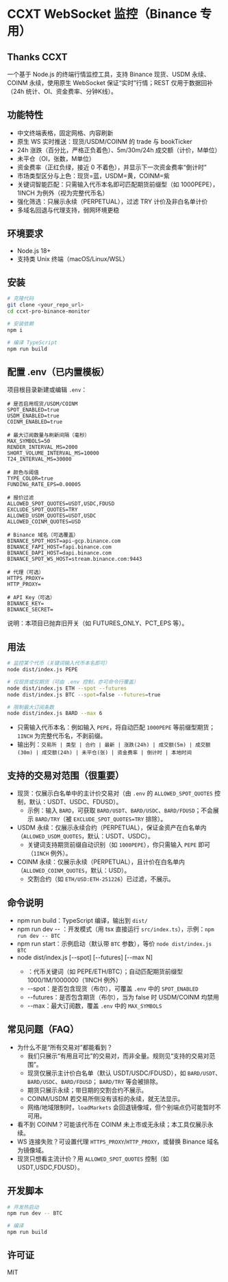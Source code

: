 # CCXT WebSocket 监控（Binance 专用）
## Thanks CCXT 

一个基于 Node.js 的终端行情监控工具，支持 Binance 现货、USDM 永续、COINM 永续，使用原生 WebSocket 保证“实时”行情；REST 仅用于数据回补（24h 统计、OI、资金费率、分钟K线）。

## 功能特性
- 中文终端表格，固定网格、内容刷新
- 原生 WS 实时推送：现货/USDM/COINM 的 trade 与 bookTicker
- 24h 涨跌（百分比，严格正负着色）、5m/30m/24h 成交额（计价，M单位）
- 未平仓（OI，张数，M单位）
- 资金费率（正红负绿，接近 0 不着色），并显示下一次资金费率“倒计时”
- 市场类型区分与上色：现货=蓝，USDM=黄，COINM=紫
- 关键词智能匹配：只需输入代币本名即可匹配期货前缀型（如 1000PEPE），1INCH 为例外（视为完整代币名）
- 强化筛选：只展示永续（PERPETUAL），过滤 TRY 计价及非白名单计价
- 多域名回退与代理支持，弱网环境更稳

## 环境要求
- Node.js 18+
- 支持类 Unix 终端（macOS/Linux/WSL）

## 安装
```bash
# 克隆代码
git clone <your_repo_url>
cd ccxt-pro-binance-monitor

# 安装依赖
npm i

# 编译 TypeScript
npm run build
```

## 配置 .env（已内置模板）
项目根目录新建或编辑 `.env`：
```env
# 是否启用现货/USDM/COINM
SPOT_ENABLED=true
USDM_ENABLED=true
COINM_ENABLED=true

# 最大订阅数量与刷新间隔（毫秒）
MAX_SYMBOLS=50
RENDER_INTERVAL_MS=2000
SHORT_VOLUME_INTERVAL_MS=10000
T24_INTERVAL_MS=30000

# 颜色与阈值
TYPE_COLOR=true
FUNDING_RATE_EPS=0.00005

# 报价过滤
ALLOWED_SPOT_QUOTES=USDT,USDC,FDUSD
EXCLUDE_SPOT_QUOTES=TRY
ALLOWED_USDM_QUOTES=USDT,USDC
ALLOWED_COINM_QUOTES=USD

# Binance 域名（可选覆盖）
BINANCE_SPOT_HOST=api-gcp.binance.com
BINANCE_FAPI_HOST=fapi.binance.com
BINANCE_DAPI_HOST=dapi.binance.com
BINANCE_SPOT_WS_HOST=stream.binance.com:9443

# 代理（可选）
HTTPS_PROXY=
HTTP_PROXY=

# API Key（可选）
BINANCE_KEY=
BINANCE_SECRET=
```
说明：本项目已抛弃旧开关（如 FUTURES_ONLY、PCT_EPS 等）。

## 用法
```bash
# 监控某个代币（关键词输入代币本名即可）
node dist/index.js PEPE

# 仅现货或仅期货（可由 .env 控制，亦可命令行覆盖）
node dist/index.js ETH --spot --futures
node dist/index.js BTC --spot=false --futures=true

# 限制最大订阅条数
node dist/index.js BARD --max 6
```
- 只需输入代币本名：例如输入 `PEPE`，将自动匹配 `1000PEPE` 等前缀型期货；`1INCH` 为完整代币名，不剥前缀。
- 输出列：`交易所 | 类型 | 合约 | 最新 | 涨跌(24h) | 成交额(5m) | 成交额(30m) | 成交额(24h) | 未平仓(张) | 资金费率 | 倒计时 | 本地时间`

## 支持的交易对范围（很重要）
- 现货：仅展示白名单中的主计价交易对（由 `.env` 的 `ALLOWED_SPOT_QUOTES` 控制，默认：USDT、USDC、FDUSD）。
  - 示例：输入 `BARD`，可获取 `BARD/USDT`、`BARD/USDC`、`BARD/FDUSD`；不会展示 `BARD/TRY`（被 `EXCLUDE_SPOT_QUOTES=TRY` 排除）。
- USDM 永续：仅展示永续合约（PERPETUAL），保证金资产在白名单内（`ALLOWED_USDM_QUOTES`，默认：USDT、USDC）。
  - 关键词支持期货前缀自动识别（如 `1000PEPE`），你只需输入 `PEPE` 即可（`1INCH` 例外）。
- COINM 永续：仅展示永续（PERPETUAL），且计价在白名单内（`ALLOWED_COINM_QUOTES`，默认：USD）。
  - 交割合约（如 `ETH/USD:ETH-251226`）已过滤，不展示。

## 命令说明
- npm run build：TypeScript 编译，输出到 `dist/`
- npm run dev -- <Token>：开发模式（用 tsx 直接运行 `src/index.ts`），示例：`npm run dev -- BTC`
- npm run start：示例启动（默认带 `BTC` 参数），等价 `node dist/index.js BTC`
- node dist/index.js <Token> [--spot] [--futures] [--max N]
  - <Token>：代币关键词（如 PEPE/ETH/BTC）；自动匹配期货前缀型 1000/1M/1000000（1INCH 例外）
  - --spot：是否包含现货（布尔），可覆盖 `.env` 中的 `SPOT_ENABLED`
  - --futures：是否包含期货（布尔），当为 false 时 USDM/COINM 均禁用
  - --max：最大订阅数，覆盖 `.env` 中的 `MAX_SYMBOLS`

## 常见问题（FAQ）
- 为什么不是“所有交易对”都能看到？
  - 我们只展示“有用且可比”的交易对，而非全量。规则见“支持的交易对范围”。
  - 现货仅展示主计价白名单（默认 USDT/USDC/FDUSD），如 `BARD/USDT`、`BARD/USDC`、`BARD/FDUSD`；
    `BARD/TRY` 等会被排除。
  - 期货只展示永续；带日期的交割合约不展示。
  - COINM/USDM 若交易所侧没有该标的永续，就无法显示。
  - 网络/地域限制时，`loadMarkets` 会回退镜像域，但个别端点仍可能暂时不可用。
- 看不到 COINM？可能该代币在 COINM 未上市或无永续；本工具仅展示永续。
- WS 连接失败？可设置代理 `HTTPS_PROXY`/`HTTP_PROXY`，或替换 Binance 域名为镜像域。
- 现货只想看主流计价？用 `ALLOWED_SPOT_QUOTES` 控制（如 USDT,USDC,FDUSD）。

## 开发脚本
```bash
# 开发热启动
npm run dev -- BTC

# 编译
npm run build
```

## 许可证
MIT
